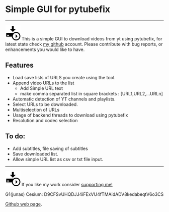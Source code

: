 # Simple GUI for pytubefix
---------------------------------------
![Python Logo](https://github.com/fedetony/yt_download_pytubefix/blob/master/img/main_icon48.png "GUI pytubefix V1.0beta by FG")
 This is a simple GUI to download videos from yt using pytubefix, for latest state check [my github][wp] account. Please contribute with bug reports, or enhancements you would like to have.

Features
---------------------------------------
- Load save lists of URLS you create using the tool.
- Append video URLs to the list
    - Add Simple URL text
    - make comma separated list in square brackets : [URL1,URL2,...URLn]
- Automatic detection of YT channels and playlists.
- Select URLs to be downloaded.
- Multiselection of URLs
- Usage of backend threads to download using pytubefix
- Resolution and codec selection

To do:
---------------------------------------------------------------------------------
- Add subtitles, file saving of subtitles
- Save downloaded list.
- Allow simple URL list as csv or txt file input.

---------------------------------------------------------------------------------------

![Python Logo](https://github.com/fedetony/yt_download_pytubefix/blob/master/img/main_icon48.png "GUI pytubefix V1.0beta by FG") If you like my work consider [supporting me!][sp]

G1(junas) Cesium: D9CFSvUHQDJJ4iFExVU4fTMAidADV8kedabeqtV6o3CS

[sp]: https://github.com/sponsors/fedetony

[Github web page][wp].

[wp]: https://github.com/fedetony

